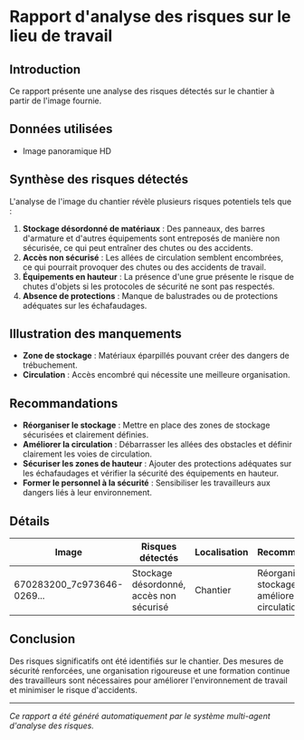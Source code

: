 # Rapport d'analyse des risques sur le lieu de travail
## Introduction
Ce rapport présente une analyse des risques détectés sur le chantier à partir de l'image fournie.

## Données utilisées
- Image panoramique HD

## Synthèse des risques détectés
L'analyse de l'image du chantier révèle plusieurs risques potentiels tels que :
1. **Stockage désordonné de matériaux** : Des panneaux, des barres d'armature et d'autres équipements sont entreposés de manière non sécurisée, ce qui peut entraîner des chutes ou des accidents.
2. **Accès non sécurisé** : Les allées de circulation semblent encombrées, ce qui pourrait provoquer des chutes ou des accidents de travail.
3. **Équipements en hauteur** : La présence d'une grue présente le risque de chutes d'objets si les protocoles de sécurité ne sont pas respectés.
4. **Absence de protections** : Manque de balustrades ou de protections adéquates sur les échafaudages.

## Illustration des manquements
- **Zone de stockage** : Matériaux éparpillés pouvant créer des dangers de trébuchement.
- **Circulation** : Accès encombré qui nécessite une meilleure organisation.

## Recommandations
- **Réorganiser le stockage** : Mettre en place des zones de stockage sécurisées et clairement définies.
- **Améliorer la circulation** : Débarrasser les allées des obstacles et définir clairement les voies de circulation.
- **Sécuriser les zones de hauteur** : Ajouter des protections adéquates sur les échafaudages et vérifier la sécurité des équipements en hauteur.
- **Former le personnel à la sécurité** : Sensibiliser les travailleurs aux dangers liés à leur environnement.

## Détails
| Image                       | Risques détectés                        | Localisation   | Recommandations                      |
|-----------------------------|-----------------------------------------|----------------|--------------------------------------|
| 670283200_7c973646-0269... | Stockage désordonné, accès non sécurisé | Chantier       | Réorganiser le stockage, améliorer la circulation |

## Conclusion
Des risques significatifs ont été identifiés sur le chantier. Des mesures de sécurité renforcées, une organisation rigoureuse et une formation continue des travailleurs sont nécessaires pour améliorer l'environnement de travail et minimiser le risque d'accidents.

---
*Ce rapport a été généré automatiquement par le système multi-agent d'analyse des risques.*